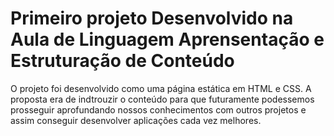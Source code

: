 <h1>Primeiro projeto Desenvolvido na Aula de Linguagem Aprensentação e Estruturação de Conteúdo</h1>
<p>O projeto foi desenvolvido como uma página estática em HTML e CSS. A proposta era de indtrouzir o conteúdo para que futuramente podessemos prosseguir aprofundando nossos conhecimentos com outros
projetos e assim conseguir desenvolver aplicações cada vez melhores.</p>
